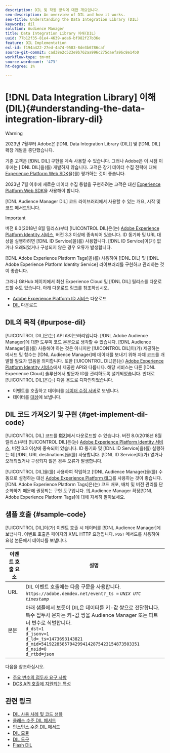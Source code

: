 ```yaml
---
description: DIL 및 작동 방식에 대한 개요입니다.
seo-description: An overview of DIL and how it works.
seo-title: Understanding the Data Integration Library (DIL)
keywords: dil
solution: Audience Manager
title: Data Integration Library 이해(DIL)
uuid: 77b12f35-81e4-4639-ada6-bf982f27b36e
feature: DIL Implementation
exl-id: f194a422-27ed-4a74-9583-8de3b6786caf
source-git-commit: cad38e2c523e9b762aa996c275daefa96c8e14b0
workflow-type: tm+mt
source-wordcount: '473'
ht-degree: 1%

---
```


# [!DNL Data Integration Library] 이해(DIL){#understanding-the-data-integration-library-dil}

>[!WARNING]
>
>2023년 7월부터 Adobe은 [!DNL Data Integration Library (DIL)] 및 [!DNL DIL] 확장 개발을 중단했습니다.
>
>기존 고객은 [!DNL DIL] 구현을 계속 사용할 수 있습니다. 그러나 Adobe은 이 시점 이후에는 [!DNL DIL]을(를) 개발하지 않습니다. 고객은 장기 데이터 수집 전략에 대해 [Experience Platform Web SDK](https://experienceleague.adobe.com/docs/experience-platform/edge/home.html?lang=ko)을(를) 평가하는 것이 좋습니다.
>
>2023년 7월 이후에 새로운 데이터 수집 통합을 구현하려는 고객은 대신 [Experience Platform Web SDK](https://experienceleague.adobe.com/docs/experience-platform/edge/home.html?lang=ko)을 사용해야 합니다.

[!DNL Audience Manager DIL] 코드 라이브러리에서 사용할 수 있는 개요, 시작 및 코드 메서드입니다.

>[!IMPORTANT]
>
>버전 8.0(2018년 8월 릴리스)부터 [!UICONTROL DIL]은(는) [Adobe Experience Platform Identity 서비스](https://experienceleague.adobe.com/docs/id-service/using/home.html?lang=ko), 버전 3.3 이상에 종속되어 있습니다. ID 동기화 및 URL 대상을 실행하려면 [!DNL ID Service]을(를) 사용합니다. [!DNL ID Service]이(가) 없거나 오래되었거나 구성되지 않은 경우 오류가 발생합니다.
>
>[!DNL Adobe Experience Platform Tags]을(를) 사용하여 [!DNL DIL] 및 [!DNL Adobe Experience Platform Identity Service] 라이브러리를 구현하고 관리하는 것이 좋습니다.

그러나 GitHub 페이지에서 최신 Experience Cloud 및 [!DNL DIL] 릴리스를 다운로드할 수도 있습니다. 아래 다운로드 링크를 참조하십시오.

* [Adobe Experience Platform ID 서비스](https://github.com/Adobe-Marketing-Cloud/id-service/releases) 다운로드
* [DIL](https://github.com/Adobe-Marketing-Cloud/dil/releases) 다운로드

## DIL의 목적 {#purpose-dil}

[!UICONTROL DIL]은(는) API 라이브러리입니다. [!DNL Adobe Audience Manager]에 대한 도우미 코드 본문으로 생각할 수 있습니다. [!DNL Audience Manager]을(를) 사용해야 하는 것은 아니지만 [!UICONTROL DIL]이(가) 제공하는 메서드 및 함수는 [!DNL Audience Manager]에 데이터를 보내기 위해 자체 코드를 개발할 필요가 없음을 의미합니다. 또한 [!UICONTROL DIL]은(는) [Adobe Experience Platform Identity 서비스](https://experienceleague.adobe.com/docs/id-service/using/home.html?lang=ko)에서 제공한 API와 다릅니다. 해당 서비스는 다른 [!DNL Experience Cloud] 솔루션에서 방문자 ID를 관리하도록 설계되었습니다. 반대로 [!UICONTROL DIL]은(는) 다음 용도로 디자인되었습니다.

* 이벤트를 호출하고 데이터를 [데이터 수집 서버](../reference/system-components/components-data-collection.md)로 보냅니다.
* 데이터를 [대상](../features/destinations/destinations.md)에 보냅니다.

## DIL 코드 가져오기 및 구현 {#get-implement-dil-code}

[!UICONTROL DIL] 코드를 **[여기](https://github.com/Adobe-Marketing-Cloud/dil/releases)**&#x200B;에서 다운로드할 수 있습니다. 버전 8.0(2018년 8월 릴리스)부터 [!UICONTROL DIL]은(는) [Adobe Experience Platform Identity 서비스](https://experienceleague.adobe.com/docs/id-service/using/home.html?lang=ko), 버전 3.3 이상에 종속되어 있습니다. ID 동기화 및 [!DNL ID Service]을(를) 실행하는 데 [!DNL URL destinations]을(를) 사용합니다. [!DNL ID Service]이(가) 없거나 오래되었거나 구성되지 않은 경우 오류가 발생합니다.

[!UICONTROL DIL]을(를) 사용하여 작업하고 [!DNL Audience Manager]을(를) 수동으로 설정하는 대신 [Adobe Experience Platform 태그](https://experienceleague.adobe.com/docs/experience-platform/tags/home.html?lang=ko)를 사용하는 것이 좋습니다. [!DNL Adobe Experience Platform Tags]은(는) 코드 배포, 배치 및 버전 관리를 단순화하기 때문에 권장되는 구현 도구입니다. [의 ](https://experienceleague.adobe.com/docs/experience-platform/tags/extensions/adobe/audience-manager/overview.html?lang=ko)Audience Manager 확장[!DNL Adobe Experience Platform Tags]에 대해 자세히 알아보세요.

## 샘플 호출 {#sample-code}

[!UICONTROL DIL]이(가) 이벤트 호출 시 데이터를 [!DNL Audience Manager]에 보냅니다. 이벤트 호출은 페이지의 XML HTTP 요청입니다. `POST` 메서드를 사용하여 요청 본문에서 데이터를 보냅니다.

| 이벤트 호출 요소 | 설명 |
|--- |--- |
| URL | DIL 이벤트 호출에는 다음 구문을 사용합니다. `https://adobe.demdex.net/event?_ts =` *`UNIX UTC timestamp`* |
| 본문 | 아래 샘플에서 보듯이 DIL은 데이터를 키-값 쌍으로 전달합니다. 특수 접두사 문자는 키-값 쌍을 Audience Manager 또는 파트너 변수로 식별합니다.<br>`d_dst=1`<br>`d_jsonv=1`<br>`d_ld=_ts=1473693143821`<br>`d_mid=54192285857942994142875423154873503351`<br>`d_nsid=0`<br>`d_rtbd=json`<br> |

다음을 참조하십시오.
* [주요 변수의 접두사 요구 사항](../features/traits/trait-variable-prefixes.md)
* [DCS API 호출에 지원되는 특성](../api/dcs-intro/dcs-api-reference/dcs-keys.md)

## 관련 링크

* [DIL 사용 사례 및 코드 샘플](/help/using/dil/dil-use-cases.md)
* [클래스 수준 DIL 메서드](/help/using/dil/dil-class-overview/dil-start.md)
* [인스턴스 수준 DIL 메서드](/help/using/dil/dil-instance-methods.md)
* [DIL 모듈](/help/using/dil/dil-modules.md)
* [DIL 도구](/help/using/dil/dil-tools.md)
* [Flash DIL](/help/using/dil/dil-flash.md)
